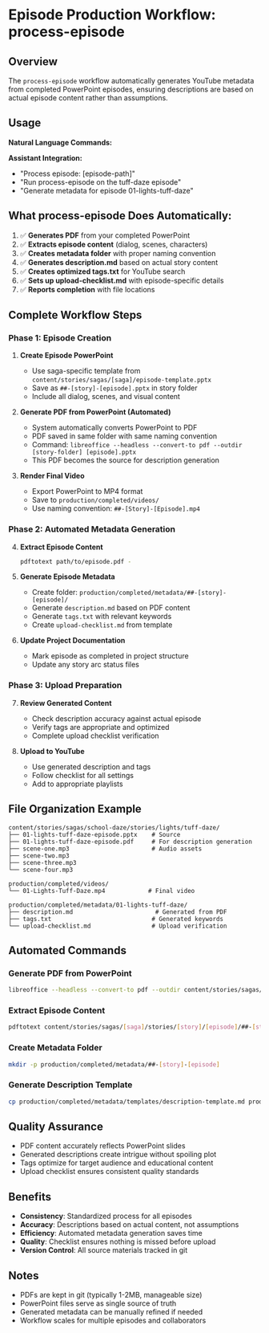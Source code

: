 # Episode Production Workflow: process-episode

## Overview
The `process-episode` workflow automatically generates YouTube metadata from completed PowerPoint episodes, ensuring descriptions are based on actual episode content rather than assumptions.

## Usage
**Natural Language Commands:**

**Assistant Integration:**
- "Process episode: [episode-path]"
- "Run process-episode on the tuff-daze episode" 
- "Generate metadata for episode 01-lights-tuff-daze"

## What process-episode Does Automatically:
1. ✅ **Generates PDF** from your completed PowerPoint
2. ✅ **Extracts episode content** (dialog, scenes, characters)
3. ✅ **Creates metadata folder** with proper naming convention
4. ✅ **Generates description.md** based on actual story content
5. ✅ **Creates optimized tags.txt** for YouTube search
6. ✅ **Sets up upload-checklist.md** with episode-specific details
7. ✅ **Reports completion** with file locations

## Complete Workflow Steps

### Phase 1: Episode Creation
1. **Create Episode PowerPoint**
   - Use saga-specific template from `content/stories/sagas/[saga]/episode-template.pptx`
   - Save as `##-[story]-[episode].pptx` in story folder
   - Include all dialog, scenes, and visual content

2. **Generate PDF from PowerPoint (Automated)**
   - System automatically converts PowerPoint to PDF
   - PDF saved in same folder with same naming convention
   - Command: `libreoffice --headless --convert-to pdf --outdir [story-folder] [episode].pptx`
   - This PDF becomes the source for description generation

3. **Render Final Video**
   - Export PowerPoint to MP4 format
   - Save to `production/completed/videos/`
   - Use naming convention: `##-[Story]-[Episode].mp4`

### Phase 2: Automated Metadata Generation
4. **Extract Episode Content**
   ```bash
   pdftotext path/to/episode.pdf -
   ```

5. **Generate Episode Metadata**
   - Create folder: `production/completed/metadata/##-[story]-[episode]/`
   - Generate `description.md` based on PDF content
   - Generate `tags.txt` with relevant keywords
   - Create `upload-checklist.md` from template

6. **Update Project Documentation**
   - Mark episode as completed in project structure
   - Update any story arc status files

### Phase 3: Upload Preparation
7. **Review Generated Content**
   - Check description accuracy against actual episode
   - Verify tags are appropriate and optimized
   - Complete upload checklist verification

8. **Upload to YouTube**
   - Use generated description and tags
   - Follow checklist for all settings
   - Add to appropriate playlists

## File Organization Example
```
content/stories/sagas/school-daze/stories/lights/tuff-daze/
├── 01-lights-tuff-daze-episode.pptx    # Source
├── 01-lights-tuff-daze-episode.pdf     # For description generation
├── scene-one.mp3                       # Audio assets
├── scene-two.mp3
├── scene-three.mp3
└── scene-four.mp3

production/completed/videos/
└── 01-Lights-Tuff-Daze.mp4            # Final video

production/completed/metadata/01-lights-tuff-daze/
├── description.md                       # Generated from PDF
├── tags.txt                            # Generated keywords
└── upload-checklist.md                 # Upload verification
```

## Automated Commands

### Generate PDF from PowerPoint
```bash
libreoffice --headless --convert-to pdf --outdir content/stories/sagas/[saga]/stories/[story]/[episode]/ content/stories/sagas/[saga]/stories/[story]/[episode]/##-[story]-[episode].pptx
```

### Extract Episode Content
```bash
pdftotext content/stories/sagas/[saga]/stories/[story]/[episode]/##-[story]-[episode].pdf -
```

### Create Metadata Folder
```bash
mkdir -p production/completed/metadata/##-[story]-[episode]
```

### Generate Description Template
```bash
cp production/completed/metadata/templates/description-template.md production/completed/metadata/##-[story]-[episode]/description.md
```

## Quality Assurance
- PDF content accurately reflects PowerPoint slides
- Generated descriptions create intrigue without spoiling plot
- Tags optimize for target audience and educational content
- Upload checklist ensures consistent quality standards

## Benefits
- **Consistency**: Standardized process for all episodes
- **Accuracy**: Descriptions based on actual content, not assumptions
- **Efficiency**: Automated metadata generation saves time
- **Quality**: Checklist ensures nothing is missed before upload
- **Version Control**: All source materials tracked in git

## Notes
- PDFs are kept in git (typically 1-2MB, manageable size)
- PowerPoint files serve as single source of truth
- Generated metadata can be manually refined if needed
- Workflow scales for multiple episodes and collaborators
